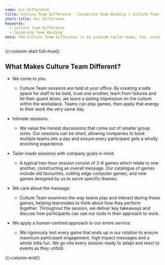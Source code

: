 ```yaml
---
name: our-difference
title: Culture Team Difference - Corporate Team Bonding | Culture Team
short-title: Our Difference
keywords:
  - Culture Team Difference
  - Corporate Team Bonding
meta: The Culture Team Difference is to provide tailor-made, fun, corporate team bonding sessions with a human-centred approach. Get in touch today!
---
```

{{>column-start full=true}}

## What Makes Culture Team Different?

* We come to you.
  * Culture Team sessions are held at your office. By creating a safe space for staff to be bold, trust one another, learn from failures and let their guard down, we leave a lasting impression on the culture within the workplace. Teams can play games, then apply that energy to their work the very same day.

* Intimate sessions.
  * We value the honest discussions that come out of smaller group sizes. Our sessions can be short, allowing companies to book multiple teams into a day and ensure every participant gets a wholly enriching experience.

* Tailor-made sessions with company goals in mind.
  * A typical two-hour session consist of 3-6 games which relate to one another, constructing an overall message. Our catalogue of games include old favourites, cutting edge computer games, and new games designed by us to serve specific themes.

* We care about the message.
  * Culture Team examines the way teams play and interact during these games, helping teammates to think about how they perform together. Throughout the session, we deliver key takeaways and discuss how participants can use our tools in their approach to work.

* We apply a human-centred approach to our entire service.
  * We rigorously test every game that ends up in our rotation to ensure maximum participant engagement, high impact messages and a whole lotta fun. We go into every session ready to adapt and react to events as they unfold.

{{>column-end}}